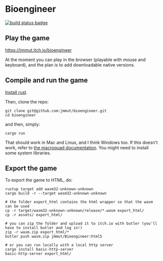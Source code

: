 # Bioengineer
[![build status badge](https://github.com/jmmut/bioengineer/actions/workflows/rust.yml/badge.svg)](https://github.com/jmmut/bioengineer/actions)

## Play the game

https://jmmut.itch.io/bioengineer

At the moment you can play in the browser (playable with mouse and keyboard), and the plan is to add downloadable native versions.

## Compile and run the game

[Install rust](https://www.rust-lang.org/tools/install).

Then, clone the repo:
```
git clone git@github.com:jmmut/bioengineer.git
cd bioengineer
```

and then, simply:
```
cargo run
```

That should work in Mac and Linux, and I think Windows too. If this doesn't
work, refer to [the macroquad documentation](https://github.com/not-fl3/macroquad/#linux). You might need to
install some system libraries.

## Export the game

To export the game to HTML, do:

```
rustup target add wasm32-unknown-unknown
cargo build -r --target wasm32-unknown-unknown

# the folder export_html contains the html wrapper so that the wasm can be used
cp -r target/wasm32-unknown-unknown/release/*.wasm export_html/
cp -r assets/ export_html/

# you can zip the folder and upload it to itch.io with butler (you'll have to install butler and log in!)
zip -r wasm.zip export_html/*
butler push wasm.zip jmmut/Bioengineer:html5

# or you can run locally with a local http server
cargo install basic-http-server
basic-http-server export_html/
```

